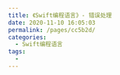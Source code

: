 ```yaml
---
title: 《Swift编程语言》- 错误处理
date: 2020-11-10 16:05:03
permalink: /pages/cc5b2d/
categories:
  - Swift编程语言
tags:
  - 
---
```


